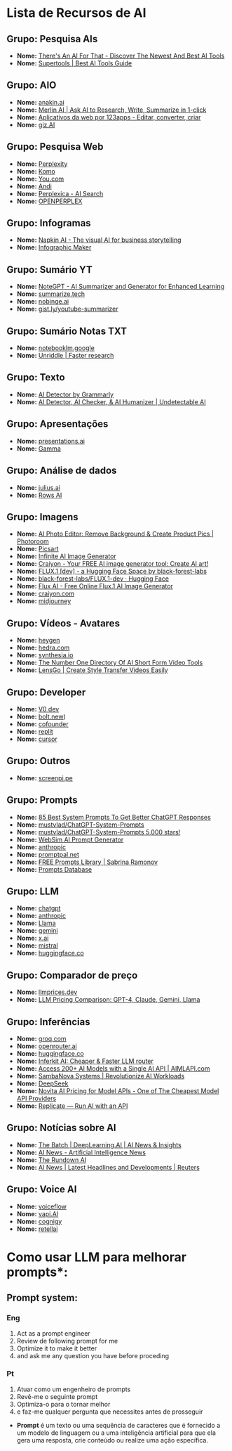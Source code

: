 # Lista de Recursos de AI

## Grupo: Pesquisa AIs
- **Nome:** [There's An AI For That - Discover The Newest And Best AI Tools](https://free.theresanaiforthat.com/)
- **Nome:** [Supertools | Best AI Tools Guide](https://supertools.therundown.ai/)

## Grupo: AIO
- **Nome:** [anakin.ai](https://anakin.ai/)
- **Nome:** [Merlin AI | Ask AI to Research, Write, Summarize in 1-click](https://www.getmerlin.in/)
- **Nome:** [Aplicativos da web por 123apps - Editar, converter, criar](https://123apps.com/pt/)
- **Nome:** [giz.AI](https://www.giz.ai)

## Grupo: Pesquisa Web
- **Nome:** [Perplexity](https://www.perplexity.ai/)
- **Nome:** [Komo](https://komo.ai/)
- **Nome:** [You.com](https://you.com/)
- **Nome:** [Andi](https://andisearch.com/)
- **Nome:** [Perplexica - AI Search](https://perplexica.io/)
- **Nome:** [OPENPERPLEX](https://openperplex.com/)

## Grupo: Infogramas
- **Nome:** [Napkin AI - The visual AI for business storytelling](https://www.napkin.ai/)
- **Nome:** [Infographic Maker](https://piktochart.com/)

## Grupo: Sumário YT
- **Nome:** [NoteGPT - AI Summarizer and Generator for Enhanced Learning](https://notegpt.io/)
- **Nome:** [summarize.tech](https://www.summarize.tech/)
- **Nome:** [nobinge.ai](https://nobinge.ai/)
- **Nome:** [gist.ly/youtube-summarizer](https://gist.ly/youtube-summarizer)

## Grupo: Sumário Notas TXT
- **Nome:** [notebooklm.google](https://notebooklm.google/)
- **Nome:** [Unriddle | Faster research](https://www.unriddle.ai/)

## Grupo: Texto
- **Nome:** [AI Detector by Grammarly](https://www.grammarly.com/ai-detector)
- **Nome:** [AI Detector, AI Checker, & AI Humanizer | Undetectable AI](https://undetectable.ai/)

## Grupo: Apresentações
- **Nome:** [presentations.ai](https://www.presentations.ai/)
- **Nome:** [Gamma](https://gamma.app/)

## Grupo: Análise de dados
- **Nome:** [julius.ai](https://julius.ai/)
- **Nome:** [Rows AI](https://rows.com/ai)

## Grupo: Imagens
- **Nome:** [AI Photo Editor: Remove Background & Create Product Pics | Photoroom](https://www.photoroom.com/)
- **Nome:** [Picsart](https://picsart.com/)
- **Nome:** [Infinite AI Image Generator](https://websim.ai/c/iDr1gCvon4TYIfwTO)
- **Nome:** [Craiyon - Your FREE AI image generator tool: Create AI art!](https://www.craiyon.com/)
- **Nome:** [FLUX.1 [dev] - a Hugging Face Space by black-forest-labs](https://huggingface.co/spaces/black-forest-labs/FLUX.1-dev)
- **Nome:** [black-forest-labs/FLUX.1-dev · Hugging Face](https://huggingface.co/black-forest-labs/FLUX.1-dev)
- **Nome:** [Flux AI - Free Online Flux.1 AI Image Generator](https://flux1.ai/)
- **Nome:** [craiyon.com](https://www.craiyon.com/)
- **Nome:** [midjourney](https://www.midjourney.com/)

## Grupo: Vídeos - Avatares
- **Nome:** [heygen](https://www.heygen.com/)
- **Nome:** [hedra.com](https://www.hedra.com/)
- **Nome:** [synthesia.io](https://www.synthesia.io/)
- **Nome:** [The Number One Directory Of AI Short Form Video Tools](https://www.shortimize.com/ai-video-tools)
- **Nome:** [LensGo | Create Style Transfer Videos Easily](https://lensgo.ai/)

## Grupo: Developer
- **Nome:** [V0 dev](https://v0.dev/)
- **Nome:** [bolt.new](https://bolt.new/))
- **Nome:** [cofounder](https://github.com/raidendotai/cofounder)
- **Nome:** [replit](https://replit.com/)
- **Nome:** [cursor](https://www.cursor.com/)

## Grupo: Outros
- **Nome:** [screenpi.pe](https://screenpi.pe/)

## Grupo: Prompts
- **Nome:** [85 Best System Prompts To Get Better ChatGPT Responses](https://www.greataiprompts.com/prompts/best-system-prompts-for-chatgpt/)
- **Nome:** [mustvlad/ChatGPT-System-Prompts](https://github.com/mustvlad/ChatGPT-System-Prompts)
- **Nome:** [mustvlad/ChatGPT-System-Prompts 5,000 stars!](https://github.com/mustvlad/ChatGPT-System-Prompts/tree/main)
- **Nome:** [WebSim AI Prompt Generator](https://websim.ai/c/ygZQyFODWG91Aluee)
- **Nome:** [anthropic](https://console.anthropic.com/dashboard)
- **Nome:** [promptpal.net](https://www.promptpal.net/)
- **Nome:** [FREE Prompts Library | Sabrina Ramonov](https://sabrinaramonov.notion.site/FREE-Prompts-Library-Sabrina-Ramonov-6ac894954218492d9fc9e1f7f90abc6c)
- **Nome:** [Prompts Database](https://sabrinaramonov.notion.site/7b494e2a821a451cb8ee92bf1a5d962a?v=3d895a3d9b5240939585680eda58dcb9)

## Grupo: LLM
- **Nome:** [chatgpt](https://chatgpt.com/)
- **Nome:** [anthropic](https://www.anthropic.com/)
- **Nome:** [Llama](https://www.llama.com/)
- **Nome:** [gemini](https://gemini.google.com/)
- **Nome:** [x.ai](https://x.ai/)
- **Nome:** [mistral](https://mistral.ai/)
- **Nome:** [huggingface.co](https://huggingface.co/models)

## Grupo: Comparador de preço
- **Nome:** [llmprices.dev](https://llmprices.dev/)
- **Nome:** [LLM Pricing Comparison: GPT-4, Claude, Gemini, Llama](https://anotherwrapper.com/llm-pricing)

## Grupo: Inferências
- **Nome:** [groq.com](https://groq.com/)
- **Nome:** [openrouter.ai](https://openrouter.ai/)
- **Nome:** [huggingface.co](https://huggingface.co/)
- **Nome:** [Inferkit AI: Cheaper & Faster LLM router](https://inferkit.ai/)
- **Nome:** [Access 200+ AI Models with a Single AI API | AIMLAPI.com](https://aimlapi.com/)
- **Nome:** [SambaNova Systems | Revolutionize AI Workloads](https://sambanova.ai/)
- **Nome:** [DeepSeek](https://platform.deepseek.com/sign_in)
- **Nome:** [Novita AI Pricing for Model APIs - One of The Cheapest Model API Providers](https://novita.ai/model-api/pricing)
- **Nome:** [Replicate — Run AI with an API](https://replicate.com/)

## Grupo: Notícias sobre AI
- **Nome:** [The Batch | DeepLearning.AI | AI News & Insights](https://www.deeplearning.ai/the-batch/)
- **Nome:** [AI News - Artificial Intelligence News](https://www.artificialintelligence-news.com/)
- **Nome:** [The Rundown AI](https://www.therundown.ai/)
- **Nome:** [AI News | Latest Headlines and Developments | Reuters](https://www.reuters.com/technology/artificial-intelligence/)

## Grupo: Voice AI
- **Nome:** [voiceflow](https://www.voiceflow.com/)
- **Nome:** [vapi.AI](https://vapi.ai/)
- **Nome:** [cognigy](https://www.cognigy.com/)
- **Nome:** [retellai](https://www.retellai.com/)

   

# Como usar LLM para melhorar prompts*:

## Prompt system:

### Eng

1. Act as a prompt engineer
2. Review de following prompt for me
3. Optimize it to make it better
4. and ask me any question you have before proceding

### Pt

1. Atuar como um engenheiro de prompts
2. Revê-me o seguinte prompt
3. Optimiza-o para o tornar melhor
4. e faz-me qualquer pergunta que necessites antes de prosseguir

* **Prompt** é um texto ou uma sequência de caracteres que é fornecido a um modelo de linguagem ou a uma inteligência artificial para que ela gera uma resposta, crie conteúdo ou realize uma ação específica.
   
